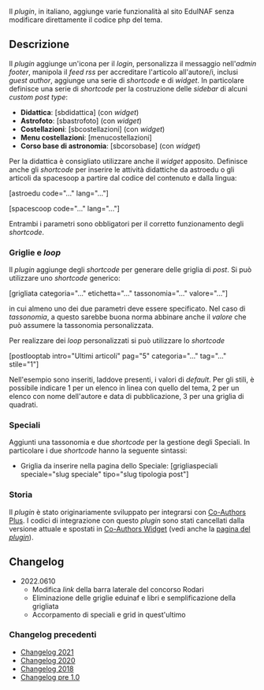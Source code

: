 Il *plugin*, in italiano, aggiunge varie funzionalità al sito EduINAF senza modificare direttamente il codice php del tema.

## Descrizione

Il *plugin* aggiunge un'icona per il *login*, personalizza il messaggio nell'*admin footer*, manipola il *feed rss* per accreditare l'articolo all'autore/i, inclusi *guest author*, aggiunge una serie di *shortcode* e di *widget*.
In particolare definisce una serie di *shortcode* per la costruzione delle *sidebar* di alcuni *custom post type*:

* **Didattica**: [sbdidattica] (con *widget*)
* **Astrofoto**: [sbastrofoto] (con *widget*)
* **Costellazioni**: [sbcostellazioni] (con *widget*)
* **Menu costellazioni**: [menucostellazioni]
* **Corso base di astronomia**: [sbcorsobase] (con *widget*)

Per la didattica è consigliato utilizzare anche il *widget* apposito.
Definisce anche gli *shortcode* per inserire le attività didattiche da astroedu o gli articoli da spacesoop a partire dal codice del contenuto e dalla lingua:

[astroedu code="..." lang="..."]

[spacescoop code="..." lang="..."]

Entrambi i parametri sono obbligatori per il corretto funzionamento degli *shortcode*.

### Griglie e *loop*

Il *plugin* aggiunge degli *shortcode* per generare delle griglia di *post*. Si può utilizzare uno *shortcode* generico:

[grigliata categoria="..." etichetta="..." tassonomia="..." valore="..."]

in cui almeno uno dei due parametri deve essere specificato. Nel caso di *tassonomia*, a questo sarebbe buona norma abbinare anche il *valore* che può assumere la tassonomia personalizzata.

Per realizzare dei *loop* personalizzati si può utilizzare lo *shortcode*

[postlooptab intro="Ultimi articoli" pag="5" categoria="..." tag="..." stile="1"]

Nell'esempio sono inseriti, laddove presenti, i valori di *default*.
Per gli stili, è possibile indicare 1 per un elenco in linea con quello del tema, 2 per un elenco con nome dell'autore e data di pubblicazione, 3 per una griglia di quadrati.

### Speciali

Aggiunti una tassonomia e due *shortcode* per la gestione degli Speciali. In particolare i due *shortcode* hanno la seguente sintassi:

* Griglia da inserire nella pagina dello Speciale: [grigliaspeciali speciale="slug speciale" tipo="slug tipologia post"]

### Storia

Il *plugin* è stato originariamente sviluppato per integrarsi con [Co-Authors Plus](https://wordpress.org/plugins/co-authors-plus/). I codici di integrazione con questo *plugin* sono stati cancellati dalla versione attuale e spostati in [Co-Authors Widget](https://wordpress.org/plugins/widget-for-co-authors/) (vedi anche la [pagina del *plugin*](https://ulaulaman.github.io/#CoAuthorsWidget)).

## Changelog
* 2022.0610
  * Modifica *link* della barra laterale del concorso Rodari
  * Eliminazione delle griglie eduinaf e libri e semplificazione della grigliata
  * Accorpamento di speciali e grid in quest'ultimo

### Changelog precedenti

* [Changelog 2021](changelog2021.md)
* [Changelog 2020](changelog2020.md)
* [Changelog 2018](changelog2018.md)
* [Changelog pre 1.0](changelog01.md)